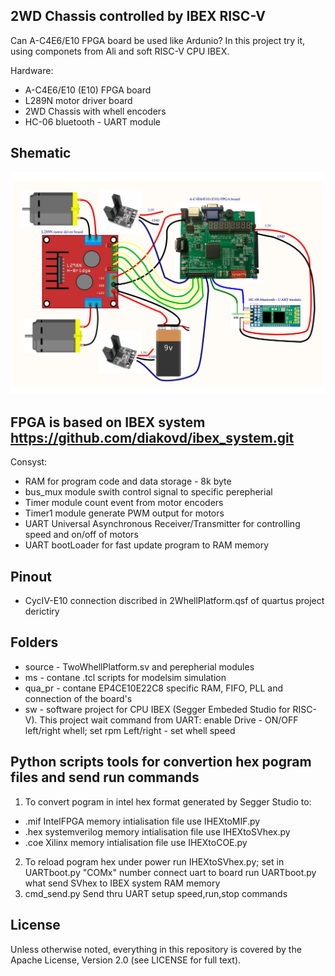 ## 2WD Chassis controlled by IBEX RISC-V 

Can A-C4E6/E10 FPGA board be used like Ardunio?
In this project try it, using componets from Ali and soft RISC-V CPU IBEX.

Hardware:
- A-C4E6/E10 (E10) FPGA board 
- L289N motor driver board
- 2WD Chassis with whell encoders
- HC-06 bluetooth - UART module 

## Shematic
 ![Alt text](https://github.com/diakovd/2WD-Chassis-controlled-by-IBEX-RISC-V/blob/master/Schematic_Prints.jpg?raw=true "Title")

## FPGA is based on IBEX system https://github.com/diakovd/ibex_system.git
 Consyst:
- RAM for program code and data storage - 8k byte
- bus_mux module swith control signal to specific perepherial
- Timer  module count event from motor encoders
- Timer1 module generate PWM output for motors
- UART Universal Asynchronous Receiver/Transmitter for controlling speed and on/off of motors
- UART bootLoader for fast update program to RAM memory
 
## Pinout
-  CycIV-E10 connection discribed in 2WhellPlatform.qsf of quartus project derictiry 

## Folders
- source - TwoWhellPlatform.sv and perepherial modules  
- ms - contane .tcl scripts for modelsim simulation
- qua_pr - contane EP4CE10E22C8 specific RAM, FIFO, PLL and connection of the board's 
- sw - software project for CPU IBEX (Segger Embeded Studio for RISC-V). This project wait command from UART: enable Drive - ON/OFF left/right whell; set rpm Left/right - set whell speed

## Python scripts tools for convertion hex pogram files and send run commands  
1. To convert pogram in intel hex format generated by Segger Studio to:
- .mif IntelFPGA memory intialisation file use IHEXtoMIF.py 
- .hex systemverilog memory intialisation file use IHEXtoSVhex.py
- .coe Xilinx memory intialisation file use IHEXtoCOE.py
2. To reload pogram hex under power 
	run IHEXtoSVhex.py;
	set in UARTboot.py "COMx" number
	connect uart to board
	run UARTboot.py what send SVhex to IBEX system RAM memory 
3. cmd_send.py 
	Send thru UART setup speed,run,stop commands
	
## License

Unless otherwise noted, everything in this repository is covered by the Apache
License, Version 2.0 (see LICENSE for full text).
 
